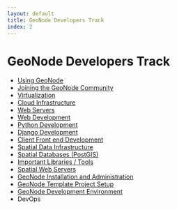 ```yaml
---
layout: default
title: GeoNode Developers Track 
index: 2
---
```


GeoNode Developers Track
========================



* <a href='{{ site.baseurl }}/modules/geonode/using.html'>Using GeoNode</a>
* <a href='{{ site.baseurl }}/modules/geonode/community.html'>Joining the GeoNode Community</a>
* <a href='{{ site.baseurl }}/modules/virtualization/'>Virtualization</a>
* <a href='{{ site.baseurl }}/modules/cloud/'>Cloud Infrastructure</a>
* <a href='{{ site.baseurl }}/modules/web_servers/'>Web Servers</a>
* <a href='{{ site.baseurl }}/modules/web_dev/'>Web Development</a>
* <a href='{{ site.baseurl }}/modules/python/'>Python Development</a>
* <a href='{{ site.baseurl }}/modules/django/'>Django Development</a>
* <a href='{{ site.baseurl }}/modules/front_end/'>Client Front end Development</a>
* <a href='{{ site.baseurl }}/modules/sdi/'>Spatial Data Infrastructure</a>
* <a href='{{ site.baseurl }}/modules/spatial_db/'>Spatial Databases (PostGIS)</a>
* <a href='{{ site.baseurl }}/modules/spatial_libs/'>Important Libraries / Tools</a>
* <a href='{{ site.baseurl }}/modules/spatial_web/'>Spatial Web Servers</a>
* <a href='{{ site.baseurl }}/modules/geonode/installation.html'>GeoNode Installation and Administration</a>
* <a href='{{ site.baseurl }}/modules/geonode/template_project.html'>GeoNode Template Project Setup</a>
* <a href='{{ site.baseurl }}/modules/geonode/development.html'>GeoNode Development Environment</a>
* DevOps
